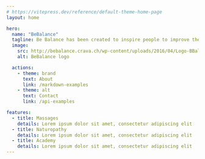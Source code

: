 ```yaml
---
# https://vitepress.dev/reference/default-theme-home-page
layout: home

hero:
  name: "BeBalance"
  tagline: Be Balance has been created to inspire people to improve their lifestyle, making them healthier, happier and more conscious…
  image:
    src: http://bebalance.crava.ch/wp-content/uploads/2016/04/Logo-BBalance-White-150x150.png
    alt: BeBalance logo

  actions:
    - theme: brand
      text: About
      link: /markdown-examples
    - theme: alt
      text: Contact
      link: /api-examples

features:
  - title: Massages
    details: Lorem ipsum dolor sit amet, consectetur adipiscing elit
  - title: Naturopathy
    details: Lorem ipsum dolor sit amet, consectetur adipiscing elit
  - title: Academy
    details: Lorem ipsum dolor sit amet, consectetur adipiscing elit
---
```


